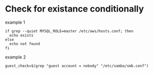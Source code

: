 # Check for existance conditionally

example 1
```
if grep --quiet MYSQL_ROLE=master /etc/aws/hosts.conf; then
  echo exists
else
  echo not found
fi
```

example 2
```
guest_check=$(grep "guest account = nobody" "/etc/samba/smb.conf")
```

